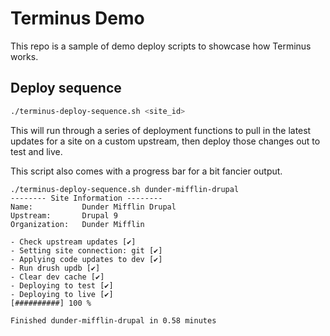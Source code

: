 # Terminus Demo

This repo is a sample of demo deploy scripts to showcase how Terminus works.

## Deploy sequence

```bash
./terminus-deploy-sequence.sh <site_id>
```

This will run through a series of deployment functions to pull in the latest updates for a site on a custom upstream, then deploy those changes out to test and live.

This script also comes with a progress bar for a bit fancier output.

```
./terminus-deploy-sequence.sh dunder-mifflin-drupal
-------- Site Information --------
Name:           Dunder Mifflin Drupal
Upstream:       Drupal 9
Organization:   Dunder Mifflin

- Check upstream updates [✔]
- Setting site connection: git [✔]
- Applying code updates to dev [✔]
- Run drush updb [✔]
- Clear dev cache [✔]
- Deploying to test [✔]
- Deploying to live [✔]
[##########] 100 %

Finished dunder-mifflin-drupal in 0.58 minutes
```
